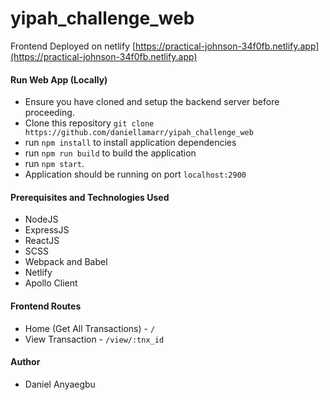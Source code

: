 # yipah_challenge_web

Frontend Deployed on netlify [https://practical-johnson-34f0fb.netlify.app](https://practical-johnson-34f0fb.netlify.app)

#### Run Web App (Locally)
- Ensure you have cloned and setup the backend server before proceeding.
- Clone this repository `git clone https://github.com/daniellamarr/yipah_challenge_web`
- run `npm install` to install application dependencies
- run `npm run build` to build the application
- run `npm start`.
- Application should be running on port `localhost:2900`

#### Prerequisites and Technologies Used

- NodeJS
- ExpressJS
- ReactJS
- SCSS
- Webpack and Babel
- Netlify
- Apollo Client


#### Frontend Routes

* Home (Get All Transactions) - `/`
* View Transaction - `/view/:tnx_id`


#### Author

- Daniel Anyaegbu
